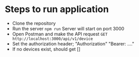# Steps to run application
* Clone the repository
* Run the server
   `npm run`
   Server will start on port 3000
* Open Postman and make the API request
   `GET http://localhost:3000/api/v1/device`
* Set the authorization header; "Authorization" "Bearer: ...."
* If no devices exist, should get []
